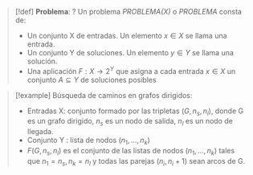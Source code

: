 
>[!def]
>**Problema**:
>?
>Un problema *PROBLEMA(X)* o *PROBLEMA* consta de:
>- Un conjunto X de entradas. Un elemento $x \in X$ se llama una entrada.
>- Un conjunto Y de soluciones. Un elemento $y \in Y$ se llama una solución.
>- Una aplicación $F:X\rightarrow 2^Y$ que asigna a cada entrada $x \in X$ un conjunto $A \subseteq Y$ de soluciones posibles

>[!example]
>Búsqueda de caminos en grafos dirigidos: 
>- Entradas X: conjunto formado por las tripletas $(G,n_s,n_l)$, donde G es un grafo dirigido, $n_s$ es un nodo de salida, $n_l$ es un nodo de llegada. 
>- Conjunto Y : lista de nodos $(n_1,\dots,n_k )$ 
>- $F(G,n_s,n_l)$ es el conjunto de las listas de nodos $(n_1,\dots ,n_k)$ tales que $n_1 = n_s,n_k = n_l$ y todas las parejas $(n_i ,n_i+1)$ sean arcos de G.

